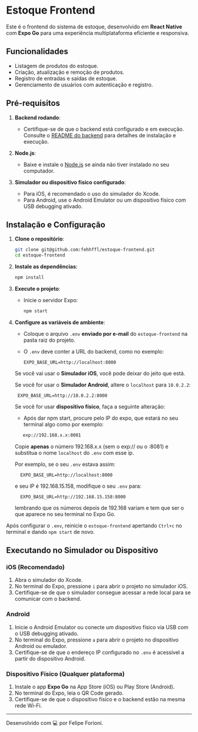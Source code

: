 
# Estoque Frontend

Este é o frontend do sistema de estoque, desenvolvido em **React Native** com **Expo Go** para uma experiência multiplataforma eficiente e responsiva.

## Funcionalidades

- Listagem de produtos do estoque.
- Criação, atualização e remoção de produtos.
- Registro de entradas e saídas de estoque.
- Gerenciamento de usuários com autenticação e registro.

## Pré-requisitos

1. **Backend rodando**:
   - Certifique-se de que o backend está configurado e em execução. Consulte o [README do backend](https://github.com/fehhffl/estoque-backend/blob/main/README.md) para detalhes de instalação e execução.

2. **Node.js**:
   - Baixe e instale o [Node.js](https://nodejs.org/en/download) se ainda não tiver instalado no seu computador.

3. **Simulador ou dispositivo físico configurado**:
   - Para iOS, é recomendado o uso do simulador do Xcode.
   - Para Android, use o Android Emulator ou um dispositivo físico com USB debugging ativado.

## Instalação e Configuração

1. **Clone o repositório**:

   ```bash
   git clone git@github.com:fehhffl/estoque-frontend.git
   cd estoque-frontend
   ```

2. **Instale as dependências**:

   ```bash
   npm install
   ```

3. **Execute o projeto**:
   - Inicie o servidor Expo:

     ```bash
     npm start
     ```

4. **Configure as variáveis de ambiente**:
   - Coloque o arquivo `.env` **enviado por e-mail** do `estoque-frontend` na pasta raiz do projeto.
   - O `.env` deve conter a URL do backend, como no exemplo:

     ```env
     EXPO_BASE_URL=http://localhost:8000
     ```

   Se você vai usar o **Simulador iOS**, você pode deixar do jeito que está.

   Se você for usar o **Simulador Android**, altere o `localhost` para `10.0.2.2`:

    ```env
     EXPO_BASE_URL=http://10.0.2.2:8000
    ```

   Se você for usar **dispositivo físico**, faça a seguinte alteração:
   - Após dar npm start, procure pelo IP do expo, que estará no seu terminal algo como por exemplo:

   ```bash
      exp://192.168.x.x:8081
   ```

   Copie **apenas** o número 192.168.x.x (sem o exp:// ou o :8081) e substitua o nome `localhost` do `.env` com esse ip.

   Por exemplo, se o seu `.env` estava assim:

   ```env
     EXPO_BASE_URL=http://localhost:8000
   ```

   e seu IP é 192.168.15.158,  modifique o seu `.env` para:

   ```env
     EXPO_BASE_URL=http://192.168.15.158:8000
   ```

   lembrando que os números depois de 192.168 variam e tem que ser o que aparece no seu terminal no Expo Go.

Após configurar o `.env`, reinicie o `estoque-frontend` apertando `Ctrl+c` no terminal e dando `npm start` de novo.

## Executando no Simulador ou Dispositivo

### iOS (Recomendado)

1. Abra o simulador do Xcode.
2. No terminal do Expo, pressione `i` para abrir o projeto no simulador iOS.
3. Certifique-se de que o simulador consegue acessar a rede local para se comunicar com o backend.

### Android

1. Inicie o Android Emulator ou conecte um dispositivo físico via USB com o USB debugging ativado.
2. No terminal do Expo, pressione `a` para abrir o projeto no dispositivo Android ou emulador.
3. Certifique-se de que o endereço IP configurado no `.env` é acessível a partir do dispositivo Android.

### Dispositivo Físico (Qualquer plataforma)

1. Instale o app **Expo Go** na App Store (iOS) ou Play Store (Android).
2. No terminal do Expo, leia o QR Code gerado.
3. Certifique-se de que o dispositivo físico e o backend estão na mesma rede Wi-Fi.

---

Desenvolvido com 💻 por Felipe Forioni.
